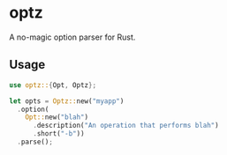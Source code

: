 # optz

A no-magic option parser for Rust.


## Usage

```rust
use optz::{Opt, Optz};

let opts = Optz::new("myapp")
  .option(
    Opt::new("blah")
      .description("An operation that performs blah")
      .short("-b"))
  .parse();
```
